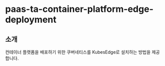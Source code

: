 # paas-ta-container-platform-edge-deployment
## 소개

컨테이너 플랫폼을 배포하기 위한 쿠버네티스를 KubesEdge로 설치하는 방법을 제공합니다. 
